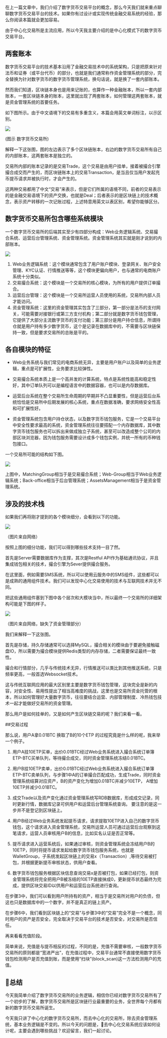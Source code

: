 在上一篇文章中，我们介绍了数字货币交易平台的概念，那么今天我们就来重点聊聊数字货币交易平台的技术。如果你有过设计或实现传统金融交易系统的经验，那么你阅读本篇就会更加容易。

由于中心化交易所是主流应用，所以今天我主要介绍的是中心化模式下的数字货币交易平台。

## 两套账本

数字货币交易平台的技术基本沿用了金融交易技术中的系统架构，只是把原来针对法币和证券（或平台代币）的部分，也就是我们通常称作资金管理系统的部分，完全替换为针对数字货币的数字货币管理系统，换句话说，就是换了一套内部账本。

然而我们知道，区块链本身也是用来记账的，也算作一种金融账本，所以一套内部账本，一套区块链本身的账本，这里就出现了两套账本，如何管理这两套账本，就是资金管理系统的首要任务。

如下图所示。由于中文语境下的交易有多重含义，本篇会用英文单词标注，以示区别。

![](https://static001.geekbang.org/resource/image/52/30/5284d1e0e7a083a428d66a80bfe21130.png?wh=1430*528)

(图示 数字货币交易所)

解释一下这张图，图的左边表示了多个区块链账本，右边的数字货币交易所有自己的内部账本，这两套账本是独立的。

交易所内部的账本记录的是交易Trade，这个交易是由用户挂单，接着被撮合引擎撮合成交而产生的，而区块链账本上的交易Transaction，是当且仅当用户发起充币提币请求并被执行时，才会产生的。

这两种交易都用了中文“交易”来表示，但是它们所属的语境不同，前者的交易表示的是金融交易语境下的资产交换，也就是Deal；后者表示的是区块链上的技术概念，表示资产转移的一次记账过程，上述特意用英文以表区别，希望你能够区分。

## 数字货币交易所包含哪些系统模块

一个数字货币交易所的后端其实至少有四部分构成：Web业务逻辑系统、交易撮合系统、运营后台管理系统、资金管理系统。资金管理系统其实就是刚才说到的内部账本。

![](https://static001.geekbang.org/resource/image/72/1e/72757f34896eee3d48217d10f2ff691e.png?wh=1426*528)

1. Web业务逻辑系统：这个模块通常包含了用户账户模块、登录网关、账户安全管理、KYC认证、行情推送等等，这个模块更偏向用户，也与通常的电商账户系统十分类似。
2. 交易撮合系统：这个模块是一个交易所的核心模块，为所有的用户提供订单撮合。
3. 运营后台管理：这个模块是一个交易所运营人员使用的系统，交易所内部人员才能访问。
4. 资金管理系统：这里的资金管理其实包含了三部分，第一部分是法币的支付网关，可能需要对接银行或第三方支付机构；第二部分就是数字货币钱包管理，它提供了大部分主流数字货币的支付功能；第三部分是用户持仓信息，所谓持仓就是用户持有多少数字货币，这个是记录在数据库中的，不需要与区块链保持一致，但是要求交易所的总账是平的。

## 各自模块的特征

- Web业务系统与我们常见的电商系统无异，主要是用户账户以及简单的业务逻辑，重点是可扩展性，业务要求比较弹性。

- 交易撮合系统本质上是一个高并发的计算系统，特点是系统性能高和稳定性好，其中订单队列可以是编程语言中的数据容器，也可以是内存数据库。

- 运营后台系统在整个交易所生命周期的早期并不凸显重要性，但是运营后台系统恰恰是交易所中后期发展的核心系统，重点在数据准确，要求网络安全性高和可扩展性好。

- 资金管理系统包含用户持仓状态，以及数字货币钱包服务，它是一个交易平台中安全性要求最高的系统，资金管理系统往往要搭配一个内存数据库，其中数字货币钱包服务也可以拆出来做成独立子系统，甚至可以改造成整个公司的内部区块浏览器，因为钱包服务需要设计成多个钱包实例，并统一所有的币种钱包接口。


一个交易所可能的结构如下图。

![](https://static001.geekbang.org/resource/image/88/36/884cf4b894ed12569368b14884121536.png?wh=1750*916)

上图中，MatchingGroup相当于是交易撮合系统；Web-Group相当于Web业务逻辑系统；Back-office相当于后台管理系统；AssetsManagement相当于是资金管理系统。

## 涉及的技术栈

如果我们再将刚才提到的各个模块细分，会看到以下的功能。

![](https://static001.geekbang.org/resource/image/09/45/091a6e76d5545cf23a298513f6dd9c45.png?wh=960*700)

（图片来自网络）

按照上图的细分功能，我们可以得到哪些技术支持一目了然。

首先是Server需要数据库作为支撑，其次是Restful API作为基础通讯协议，并且集成钱包相关的技术，撮合引擎为Sever提供撮合服务。

在这里面，例如需要SMS系统，所以可以使用云服务中的SMS组件，这些都可以是成熟的通用组件技术。我们可以发现中心化交易使用的技术与互联网技术并无不同。

把这些通用组件塞到下图中各个层次和大模块当中，所以最终一个交易所的详细架构可能是下图的样子。

![](https://static001.geekbang.org/resource/image/4c/a8/4c7d413b29faa1fefbf2858bc00b6ea8.png?wh=1502*736)

（图片来自网络，缺失了资金管理部分）

我们来解释一下这张图。

首先是存储，持久存储通常可以选择MySQL，撮合相关的模块由于要避免接触磁盘IO，所以需要为撮合模块提供Redis类型的内存存储，二者需要保证最终一致性。

撮合和行情部分，几乎与传统技术无异，行情推送可以类比到其他推送系统，只是频率更高，一般首选Websocket技术。

这与传统互联网应用的最大区别里主要是数字货币钱包管理，这块完全是新的内容，对安全性、易用性提出了相当高难度的挑战，这里也是交易所资金托管的根本，所以如何管理好大量数字货币，往往要结合运营、内部管理制度、冷热钱包技术一起才能做好交易所的资金管理。

那么用户是如何挂单的，又是如何产生区块链交易的呢？我们来看一看。

##交易过程

那么说，用户A拿0.01BTC 换取了B的10个ETP 的过程究竟是什么样的呢，我来举一个例子。

1. 用户A挂10ETP买单，出价0.01BTC经过Web业务系统进入撮合系统订单簿ETP-BTC买单队列，等待撮合成交，同时资金管理系统冻结0.01BTC。

2. 用户B挂10ETP卖单，出价0.01BTC经过Web业务系统进入撮合系统订单簿ETP-BTC卖单队列，与步骤1中A的订单撮合匹配成功，生成Trade，同时资金管理系统结算对应资产，B的资产变化为增加0.01BTC并减少10ETP， A增加10ETP并减少0.01BTC。

3. 成交Trade以及资产变化通过资金管理系统写RDB数据库，形成成交记录，同时更新行情，数据库记录可供用户和运营后台管理系统查询。 要注意的是这一步并不是登记到区块链上。

4. 用户B经过Web业务系统发起提币请求，请求提取10ETP进入自己的数字货币钱包，这个请求进入资金管理系统，交易所运营人员可通过运营后台观察到这笔请求，运营人员审核用户B的信息，比如实名认证是否正常等。

5. 提币请求进入运营系统后，如果通过审核，则资金管理系统会冻结用户B的10ETP，同时将提币请求发起给数字货币钱包服务系统，也就是WalletGroup，子系统发起区块链上的交易x（Transaction）,等待交易被打包，并根据更新提币审核状态，供用户查看。

6. 数字货币钱包服务根据区块信息查询交易x是否被打包，如果已经打包，则资金管理系统将完全把用户B被冻结的10ETP直接抹成0，更新提币状态最终为完成，提供区块交易ID以供用户和运营后台系统进行查询。


在步骤3中，我们可以看到用户所持有的资产，相当于是交易所对用户的负债，但这也只是数据库中的一个数字，并不是真正的链上资产。

在步骤6中，我们看到区块链上的“交易”与步骤3中的“交易”完全不是一个概念，同时用户的资产是否安全，完全取决于交易平台的技术是否安全，对交易所是否信任。

再来看看充值阶段。

简单来说，充值是与提币相反的过程，不同的是，充值不需要审核，一般数字货币交易所的原则都是“宽进严出”，在充值过程中，交易平台通常不直接使用数字货币钱包检测用户是否充值到账，而是使用“扫块”(block\_scan)这一方法检测用户的充值。

## 总结

今天我简单介绍了数字货币交易所的业务逻辑，相信你已经对数字货币交易所有了一个初步的了解，数字货币交易所是区块链行业最重要的业务，全世界每个月都有新的数字货币交易所诞生。

今天我只讲了中心化的数字货币交易所，而去中心化的交易所，除去资金管理系统，基本业务逻辑是不变的。所以今天的问题是，去中心化交易系统应该如何设计呢，主要会遇到哪些挑战？欢迎留言，我们一起讨论。